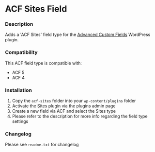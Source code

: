 # ACF Sites Field

### Description

Adds a 'ACF Sites' field type for the [Advanced Custom Fields](http://wordpress.org/extend/plugins/advanced-custom-fields/) WordPress plugin.

### Compatibility

This ACF field type is compatible with:
* ACF 5
* ACF 4

### Installation

1. Copy the `acf-sites` folder into your `wp-content/plugins` folder
2. Activate the Sites plugin via the plugins admin page
3. Create a new field via ACF and select the Sites type
4. Please refer to the description for more info regarding the field type settings

### Changelog
Please see `readme.txt` for changelog
